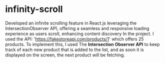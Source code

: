 # infinity-scroll
Developed an infinite scrolling feature in React.js leveraging the IntersectionObserver API, offering a seamless and responsive loading experience as users scroll, enhancing content discovery
In the project. I used the API: 'https://fakestoreapi.com/products/1' which offers 25 products.
To implement this, I used The **Intersection Observer API** to keep track of each new product that is added to the list,
and as soon it is displayed on the screen, the next product will be fetching.

